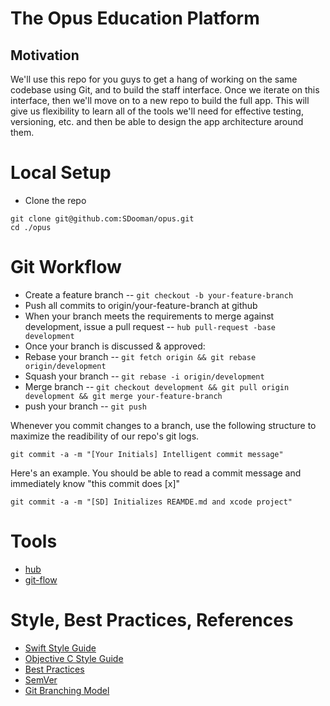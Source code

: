 The Opus Education Platform
============================

## Motivation

We'll use this repo for you guys to get a hang of 
working on the same codebase using Git, and to build the
staff interface.  Once we iterate on this interface, then
we'll move on to a new repo to build the full app.  This 
will give us flexibility to learn all of the tools we'll
need for effective testing, versioning, etc. and then
be able to design the app architecture around them.

Local Setup
============================

* Clone the repo

```
git clone git@github.com:SDooman/opus.git
cd ./opus
```

Git Workflow
============================

* Create a feature branch -- `git checkout -b your-feature-branch`
* Push all commits to origin/your-feature-branch at github
* When your branch meets the requirements to merge against development,
	issue a pull request -- `hub pull-request -base development`
* Once your branch is discussed & approved:
* Rebase your branch -- `git fetch origin && git rebase origin/development`
* Squash your branch -- `git rebase -i origin/development`
* Merge branch -- `git checkout development && git pull origin development && git merge your-feature-branch`
* push your branch -- `git push`

Whenever you commit changes to a branch, use the following
structure to maximize the readibility of our repo's git logs.

`git commit -a -m "[Your Initials] Intelligent commit message"`

Here's an example.  You should be able to read a commit message and
immediately know "this commit does [x]"

`git commit -a -m "[SD] Initializes REAMDE.md and xcode project"`

Tools
============================

* [hub](http://github.com/github/hub)
* [git-flow](http://github.com/nvie/gitflow)

Style, Best Practices, References
============================
* [Swift Style Guide](https://github.com/raywenderlich/swift-style-guide)
* [Objective C Style Guide](https://github.com/NYTimes/objective-c-style-guide)
* [Best Practices](https://github.com/futurice/ios-good-practices)
* [SemVer](http://semver.org/)
* [Git Branching Model](http://nvie.com/posts/a-successful-git-branching-model/)

